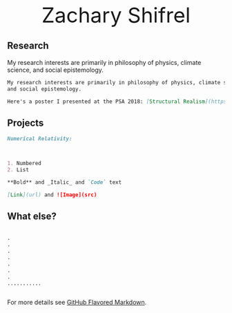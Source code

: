 <center><font size="50">Zachary Shifrel</font></center>


## Research
My research interests are primarily in philosophy of physics, climate science, and social epistemology.
```markdown
My research interests are primarily in philosophy of physics, climate science, 
and social epistemology. 

Here's a poster I presented at the PSA 2018: [Structural Realism](https://drive.google.com/file/d/15Sy7E3FPuADUNg7Ir8AZpS0IM2pwMSoo/view?usp=sharing)

```


## Projects
```markdown
Numerical Relativity:



1. Numbered
2. List

**Bold** and _Italic_ and `Code` text

[Link](url) and ![Image](src)
```

## What else?
```markdown

.
.
.
.
.
.
.
...........



```


For more details see [GitHub Flavored Markdown](https://guides.github.com/features/mastering-markdown/).

